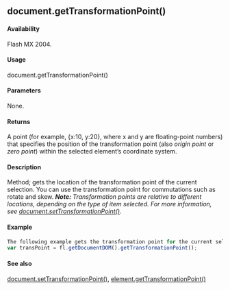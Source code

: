 ## document.getTransformationPoint()

#### Availability

Flash MX 2004.

#### Usage

document.getTransformationPoint()

#### Parameters

None.

#### Returns

A point (for example, {x:10, y:20}, where x and y are floating-point numbers) that specifies the position of the transformation point (also *origin point* or *zero point*) within the selected element’s coordinate system.

#### Description

Method; gets the location of the transformation point of the current selection. You can use the transformation point for commutations such as rotate and skew.
***Note:** Transformation points are relative to different locations, depending on the type of item selected. For more information, see [document.setTransformationPoint()](#!AdobeDocs/developers-animatesdk-docs/master/Document_object/docu9939.md).*

#### Example

```javascript
The following example gets the transformation point for the current selection. The transPoint.x property gives the *x* coordinate of the transformation point. The transPoint.y property gives the *y* coordinate of the transformation point.
var transPoint = fl.getDocumentDOM().getTransformationPoint();

```
#### See also

[document.setTransformationPoint()](#!AdobeDocs/developers-animatesdk-docs/master/Document_object/docu9939.md), [element.getTransformationPoint()](#!AdobeDocs/developers-animatesdk-docs/master/Element_object/element4.md)
